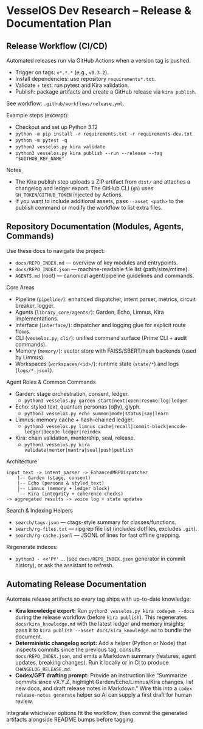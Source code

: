 # VesselOS Dev Research – Release & Documentation Plan

## Release Workflow (CI/CD)

Automated releases run via GitHub Actions when a version tag is pushed.

- Trigger on tags: `v*.*.*` (e.g., `v0.3.2`).
- Install dependencies: use repository `requirements*.txt`.
- Validate + test: run pytest and Kira validation.
- Publish: package artifacts and create a GitHub release via `kira publish`.

See workflow: `.github/workflows/release.yml`.

Example steps (excerpt):

- Checkout and set up Python 3.12
- `python -m pip install -r requirements.txt -r requirements-dev.txt`
- `python -m pytest -q`
- `python3 vesselos.py kira validate`
- `python3 vesselos.py kira publish --run --release --tag "$GITHUB_REF_NAME"`

Notes
- The Kira publish step uploads a ZIP artifact from `dist/` and attaches a changelog and ledger export. The GitHub CLI (`gh`) uses `GH_TOKEN`/`GITHUB_TOKEN` injected by Actions.
- If you want to include additional assets, pass `--asset <path>` to the publish command or modify the workflow to list extra files.

## Repository Documentation (Modules, Agents, Commands)

Use these docs to navigate the project:

- `docs/REPO_INDEX.md` — overview of key modules and entrypoints.
- `docs/REPO_INDEX.json` — machine-readable file list (path/size/mtime).
- `AGENTS.md` (root) — canonical agent/pipeline guidelines and commands.

Core Areas
- Pipeline (`pipeline/`): enhanced dispatcher, intent parser, metrics, circuit breaker, logger.
- Agents (`library_core/agents/`): Garden, Echo, Limnus, Kira implementations.
- Interface (`interface/`): dispatcher and logging glue for explicit route flows.
- CLI (`vesselos.py`, `cli/`): unified command surface (Prime CLI + audit commands).
- Memory (`memory/`): vector store with FAISS/SBERT/hash backends (used by Limnus).
- Workspaces (`workspaces/<id>/`): runtime state (`state/*`) and logs (`logs/*.jsonl`).

Agent Roles & Common Commands
- Garden: stage orchestration, consent, ledger.
  - `python3 vesselos.py garden start|next|open|resume|log|ledger`
- Echo: styled text, quantum personas (αβγ), glyph.
  - `python3 vesselos.py echo summon|mode|status|say|learn`
- Limnus: memory cache + hash-chained ledger.
  - `python3 vesselos.py limnus cache|recall|commit-block|encode-ledger|decode-ledger|reindex`
- Kira: chain validation, mentorship, seal, release.
  - `python3 vesselos.py kira validate|mentor|mantra|seal|push|publish`

Architecture

```
input_text -> intent_parser -> EnhancedMRPDispatcher
    |-- Garden (stage, consent)
    |-- Echo (persona & styled_text)
    |-- Limnus (memory + ledger block)
    `-- Kira (integrity + coherence checks)
-> aggregated results -> voice log + state updates
```

Search & Indexing Helpers
- `search/tags.json` — ctags-style summary for classes/functions.
- `search/rg-files.txt` — ripgrep file list (includes dotfiles, excludes `.git`).
- `search/rg-cache.jsonl` — JSONL of lines for fast offline grepping.

Regenerate indexes:
- `python3 - <<'PY'` … (see `docs/REPO_INDEX.json` generator in commit history), or ask the assistant to refresh.

## Automating Release Documentation

Automate release artifacts so every tag ships with up-to-date knowledge:

- **Kira knowledge export:** Run `python3 vesselos.py kira codegen --docs` during the release workflow (before `kira publish`). This regenerates `docs/kira_knowledge.md` with the latest ledger and memory insights; pass it to `kira publish --asset docs/kira_knowledge.md` to bundle the document.
- **Deterministic changelog script:** Add a helper (Python or Node) that inspects commits since the previous tag, consults `docs/REPO_INDEX.json`, and emits a Markdown summary (features, agent updates, breaking changes). Run it locally or in CI to produce `CHANGELOG_RELEASE.md`.
- **Codex/GPT drafting prompt:** Provide an instruction like “Summarize commits since vX.Y.Z, highlight Garden/Echo/Limnus/Kira changes, list new docs, and draft release notes in Markdown.” Wire this into a `codex release-notes generate` helper so AI can supply a first draft for human review.

Integrate whichever options fit the workflow, then commit the generated artifacts alongside README bumps before tagging.
